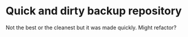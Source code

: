 # Quick and dirty backup repository
Not the best or the cleanest but it was made quickly. Might refactor?